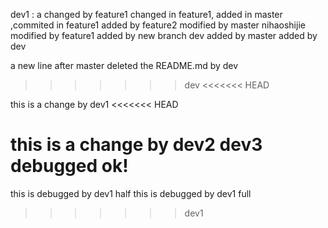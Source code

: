 dev1 : a
changed by feature1
changed in feature1, added in master ,commited in feature1
added by feature2
modified by master
nihaoshijie
modified by feature1
added by new branch dev
added by master
added by dev

a new line after master deleted the README.md by dev
>>>>>>> dev
<<<<<<< HEAD

this is a change by dev1
<<<<<<< HEAD

this is a change by dev2
dev3 debugged ok!
=======
this is debugged by dev1 half
this is debugged by dev1 full
>>>>>>> dev1
